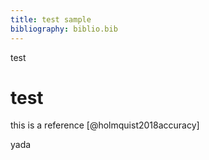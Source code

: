 ```yaml
---
title: test sample
bibliography: biblio.bib
---
```


test
# test

this is a reference [@holmquist2018accuracy]



yada 

